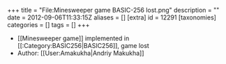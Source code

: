 +++
title = "File:Minesweeper game BASIC-256 lost.png"
description = ""
date = 2012-09-06T11:33:15Z
aliases = []
[extra]
id = 12291
[taxonomies]
categories = []
tags = []
+++

* [[Minesweeper game]] implemented in [[:Category:BASIC256|BASIC256]], game lost
* Author: [[User:Amakukha|Andriy Makukha]]
